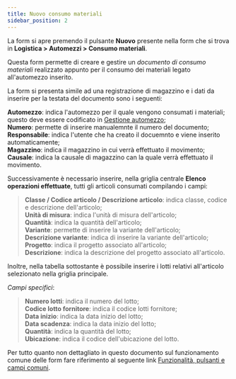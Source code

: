 ```yaml
---
title: Nuovo consumo materiali 
sidebar_position: 2
---
```


La form si apre premendo il pulsante **Nuovo** presente nella form che si trova in **Logistica > Automezzi > Consumo materiali**.

Questa form permette di creare e gestire un *documento di consumo materiali* realizzato appunto per il consumo dei materiali legato all'automezzo inserito. 

La form si presenta simile ad una registrazione di magazzino e i dati da inserire per la testata del documento sono i seguenti:

**Automezzo**: indica l'automezzo per il quale vengono consumati i materiali; questo deve essere codificato in [Gestione automezzo](/docs/logistics/motorvehicles/motorvehicle-management);       
**Numero**: permette di inserire manualemnte il numero del documento;       
**Responsabile**: indica l'utente che ha creato il docuemnto e viene inserito automaticamente;         
**Magazzino**: indica il magazzino in cui verrà effettuato il movimento;        
**Causale**: indica la causale di magazzino can la quale verrà effettuato il movimento.        

Successivamente è necessario inserire, nella griglia centrale **Elenco operazioni effettuate**, tutti gli articoli consumati compilando i campi:

> **Classe / Codice articolo / Descrizione articolo**: indica classe, codice e descrizione dell'articolo;          
> **Unità di misura**: indica l'unità di misura dell'articolo;       
> **Quantità**: indica la quantità dell'articolo;       
> **Variante**: permette di inserire la variante dell'articolo;        
> **Descrizione variante**: indica di inserire la variante dell'articolo;     
> **Progetto**: indica il progetto associato all'articolo;         
> **Descrizione**: indica la descrizione del progetto associato all'articolo.        
    
Inoltre, nella tabella sottostante è possibile inserire i lotti relativi all'articolo selezionato nella griglia principale.

*Campi specifici*: 

> **Numero lotti**: indica il numero del lotto;                 
> **Codice lotto fornitore**: indica il codice lotti fornitore;         
> **Data inizio**: indica la data inizio del lotto;      
> **Data scadenza**: indica la data inizio del lotto;               
> **Quantità**: indica la quantità del lotto;    
> **Ubicazione**: indica il codice dell'ubicazione del lotto.  

Per tutto quanto non dettagliato in questo documento sul funzionamento comune delle form fare riferimento al seguente link [Funzionalità, pulsanti e campi comuni](/docs/guide/common).